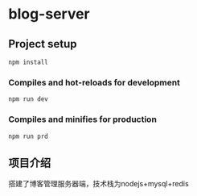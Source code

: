 # blog-server

## Project setup
```
npm install
```

### Compiles and hot-reloads for development
```
npm run dev
```

### Compiles and minifies for production
```
npm run prd
```
## 项目介绍
搭建了博客管理服务器端，技术栈为nodejs+mysql+redis